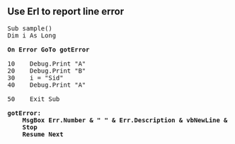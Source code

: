 <h2>Use <b>Erl</b> to report line error</h2>

<pre>
Sub sample()
Dim i As Long

<b>On Error GoTo gotError</b>

10    Debug.Print "A"
20    Debug.Print "B"
30    i = "Sid"
40    Debug.Print "A"

50    Exit Sub

<b>gotError:
    MsgBox Err.Number & " " & Err.Description & vbNewLine & vbNewLine & "Error on line: " & Erl
    Stop
    Resume Next</b>
    
</pre>
